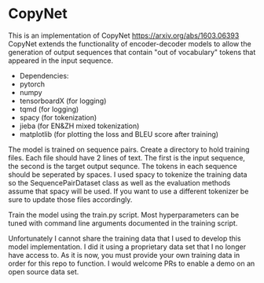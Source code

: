 # CopyNet

This is an implementation of CopyNet https://arxiv.org/abs/1603.06393
CopyNet extends the functionality of encoder-decoder models to allow the generation
of output sequences that contain "out of vocabulary" tokens that appeared in the input sequence.

- Dependencies:
- pytorch
- numpy
- tensorboardX (for logging)
- tqmd (for logging)
- spacy (for tokenization)
- jieba (for EN&ZH mixed tokenization)
- matplotlib (for plotting the loss and BLEU score after training)


The model is trained on sequence pairs. Create a directory to hold training files. Each file should have 2 lines of text.
The first is the input sequence, the second is the target output sequnce.
The tokens in each sequence should be seperated by spaces.
I used spacy to tokenize the training data so the SequencePairDataset class as well as the evaluation methods assume that spacy will be used.
If you want to use a different tokenizer be sure to update those files accordingly.

Train the model using the train.py script. Most hyperparameters can be tuned with command line arguments documented in the training script.

Unfortunately I cannot share the training data that I used to develop this model implementation. I did it using a proprietary data set that I no longer have access to. As it is now, you must provide your own training data in order for this repo to function. I would welcome PRs to enable a demo on an open source data set. 